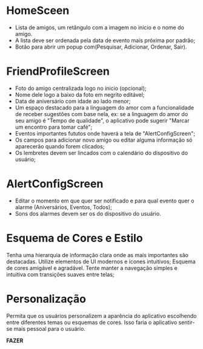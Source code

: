 # HomeSceen
* Lista de amigos, um retângulo com a imagem no inicio e o nome do amigo.
* A lista deve ser ordenada pela data de evento mais próxima por padrão;
* Botão para abrir um popup com(Pesquisar, Adicionar, Ordenar, Sair).
# FriendProfileScreen <!-- Detalhes do amigo -->
* Foto do amigo centralizada logo no inicio (opcional);
* Nome dele logo a baixo da foto em negrito editável;
* Data de aniversário com idade ao lado menor;
* Um espaço destacado para a linguagem do amor com a funcionalidade de receber sugestões com base nela, ex: se a linguagem do amor do seu amigo é "Tempo de qualidade", o aplicativo pode sugerir "Marcar um encontro para tomar café";
* Eventos importantes fututos onde haverá a tela de "AlertConfigScreen";
* Os campos para adicionar novo amigo ou editar alguma informação só aparecerão quando forem clicados;
* Os lembretes devem ser lincados com o calendário do dispositivo do usuário;
# AlertConfigScreen
* Editar o momento em que quer ser notificado e para qual evento quer o alarme (Aniversários, Eventos, Todos);
* Sons dos alarmes devem ser os do dispositivo do usuário.
# Esquema de Cores e Estilo
Tenha uma hierarquia de informação clara onde as mais importantes são destacadas.
Utilize elementos de UI modernos e ícones intuitivos;
Esquema de cores amigável e agradável. 
Tente manter a navegação simples e intuitiva com transições suaves entre telas;
# Personalização
Permita que os usuários personalizem a aparência do aplicativo escolhendo entre diferentes temas ou esquemas de cores. Isso faria o aplicativo sentir-se mais pessoal para o usuário.

__FAZER__
